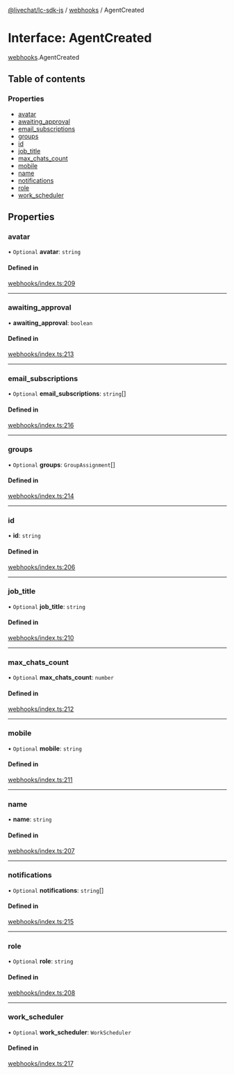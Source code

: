 [@livechat/lc-sdk-js](../README.md) / [webhooks](../modules/webhooks.md) / AgentCreated

# Interface: AgentCreated

[webhooks](../modules/webhooks.md).AgentCreated

## Table of contents

### Properties

- [avatar](webhooks.AgentCreated.md#avatar)
- [awaiting\_approval](webhooks.AgentCreated.md#awaiting_approval)
- [email\_subscriptions](webhooks.AgentCreated.md#email_subscriptions)
- [groups](webhooks.AgentCreated.md#groups)
- [id](webhooks.AgentCreated.md#id)
- [job\_title](webhooks.AgentCreated.md#job_title)
- [max\_chats\_count](webhooks.AgentCreated.md#max_chats_count)
- [mobile](webhooks.AgentCreated.md#mobile)
- [name](webhooks.AgentCreated.md#name)
- [notifications](webhooks.AgentCreated.md#notifications)
- [role](webhooks.AgentCreated.md#role)
- [work\_scheduler](webhooks.AgentCreated.md#work_scheduler)

## Properties

### avatar

• `Optional` **avatar**: `string`

#### Defined in

[webhooks/index.ts:209](https://github.com/livechat/lc-sdk-js/blob/a3fdde0/src/webhooks/index.ts#L209)

___

### awaiting\_approval

• **awaiting\_approval**: `boolean`

#### Defined in

[webhooks/index.ts:213](https://github.com/livechat/lc-sdk-js/blob/a3fdde0/src/webhooks/index.ts#L213)

___

### email\_subscriptions

• `Optional` **email\_subscriptions**: `string`[]

#### Defined in

[webhooks/index.ts:216](https://github.com/livechat/lc-sdk-js/blob/a3fdde0/src/webhooks/index.ts#L216)

___

### groups

• `Optional` **groups**: `GroupAssignment`[]

#### Defined in

[webhooks/index.ts:214](https://github.com/livechat/lc-sdk-js/blob/a3fdde0/src/webhooks/index.ts#L214)

___

### id

• **id**: `string`

#### Defined in

[webhooks/index.ts:206](https://github.com/livechat/lc-sdk-js/blob/a3fdde0/src/webhooks/index.ts#L206)

___

### job\_title

• `Optional` **job\_title**: `string`

#### Defined in

[webhooks/index.ts:210](https://github.com/livechat/lc-sdk-js/blob/a3fdde0/src/webhooks/index.ts#L210)

___

### max\_chats\_count

• `Optional` **max\_chats\_count**: `number`

#### Defined in

[webhooks/index.ts:212](https://github.com/livechat/lc-sdk-js/blob/a3fdde0/src/webhooks/index.ts#L212)

___

### mobile

• `Optional` **mobile**: `string`

#### Defined in

[webhooks/index.ts:211](https://github.com/livechat/lc-sdk-js/blob/a3fdde0/src/webhooks/index.ts#L211)

___

### name

• **name**: `string`

#### Defined in

[webhooks/index.ts:207](https://github.com/livechat/lc-sdk-js/blob/a3fdde0/src/webhooks/index.ts#L207)

___

### notifications

• `Optional` **notifications**: `string`[]

#### Defined in

[webhooks/index.ts:215](https://github.com/livechat/lc-sdk-js/blob/a3fdde0/src/webhooks/index.ts#L215)

___

### role

• `Optional` **role**: `string`

#### Defined in

[webhooks/index.ts:208](https://github.com/livechat/lc-sdk-js/blob/a3fdde0/src/webhooks/index.ts#L208)

___

### work\_scheduler

• `Optional` **work\_scheduler**: `WorkScheduler`

#### Defined in

[webhooks/index.ts:217](https://github.com/livechat/lc-sdk-js/blob/a3fdde0/src/webhooks/index.ts#L217)
